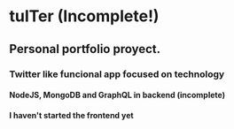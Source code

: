 # tuITer (Incomplete!)
## Personal portfolio proyect.

### Twitter like funcional app focused on technology 

#### NodeJS, MongoDB and GraphQL in backend (incomplete)
#### I haven't started the frontend yet

